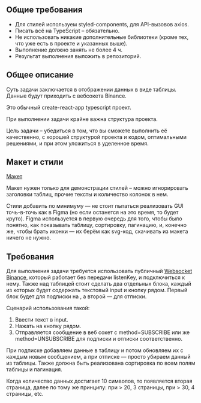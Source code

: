 ## Общие требования

* Для стилей используем styled-components, для API-вызовов axios.
* Писать всё на TypeScript – обязательно.
* Не использовать никакие дополнительные библиотеки (кроме тех, что уже есть в проекте и указанных выше).
* Выполнение должно занять не более 4 ч.
* Результат выполнения выложить в репозиторий.

## Общее описание

Суть задачи заключается в отображении данных в виде таблицы. Данные будут приходить с вебсокета Binance.

Это обычный create-react-app typescript проект.

При выполнении задачи крайне важна структура проекта.

Цель задачи – убедиться в том, что вы сможете выполнить её качественно, с хорошей структурой проекта и кодом, оптимальными решениями, и при этом уложиться в уделенное время.

## Макет и стили

[Макет](https://www.figma.com/file/QAEFeigFX3ezno66s3neHv/Frontend-Task?node-id=1%3A986&mode=dev)

Макет нужен только для демонстрации стилей – можно игнорировать заголовки таблиц, прочие тексты и количество колонок в нем.

Стили добавить по минимуму — не стоит пытаться реализовать GUI точь-в-точь как в Figma (но если останется на это время, то будет круто). Figma используется в первую очередь для того, чтобы было понятно, как показывать таблицу, сортировку, пагинацию, и, конечно же, чтобы брать иконки — их берём как svg-код, скачивать из макета ничего не нужно.

## Требования
Для выполнения задачи требуется использовать публичный [Websocket Binance](https://binance-docs.github.io/apidocs/spot/en/#change-log), который работает без передачи listenKey, и подключиться к нему. Также над таблицей стоит сделать два отдельных блока, каждый из которых будет содержать текстовый input и кнопку рядом. Первый блок будет для подписки на <symbol>, а второй — для отписки.

Сценарий использования такой:

1. Ввести текст в input.
2. Нажать на кнопку рядом.
3. Отправляется сообщение в веб сокет с method=SUBSCRIBE или же method=UNSUBSCRIBE для подписки и отписки соответственно.

При подписке добавляем данные в таблицу и потом обновляем их с каждым новым сообщением, а при отписке — просто убираем данный <symbol> из таблицы. Также должна быть реализована сортировка по всем полям таблицы и пагинация.

Когда количество данных достигает 10 символов, то появляется вторая страница, далее по тому же принципу: при > 20, 3 страницы, при > 30, 4 страницы, etc.

